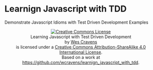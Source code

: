 # Learnign Javascript with TDD
Demonstrate Javascript Idioms with Test Driven Development Examples

<footer>
<center>
<a rel="license"
href="http://creativecommons.org/licenses/by-sa/4.0/"><img alt="Creative
Commons License" style="border-width:0"
src="https://i.creativecommons.org/l/by-sa/4.0/80x15.png" /></a><br
/><span xmlns:dct="http://purl.org/dc/terms/"
property="dct:title">Learning Javascript with Test Driven
Development</span></br> by <a xmlns:cc="http://creativecommons.org/ns#"
href="https://github.com/wcravens/learnign_javascript_with_tdd"
property="cc:attributionName" rel="cc:attributionURL">Wes
Cravens</a><br> is
licensed under a <a rel="license"
href="http://creativecommons.org/licenses/by-sa/4.0/">Creative Commons
Attribution-ShareAlike 4.0 International License</a>.<br />Based on a
work at <a xmlns:dct="http://purl.org/dc/terms/"
href="https://github.com/wcravens/learnign_javascript_with_tdd"
rel="dct:source">https://github.com/wcravens/learnign_javascript_with_tdd</a>.
</center>
</footer>
